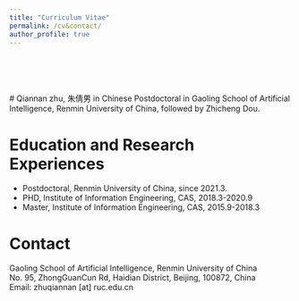 ```yaml
---
title: "Curriculum Vitae"
permalink: /cv&contact/
author_profile: true
---
```

<br>
<br>
<br>
<br>
# Qiannan zhu, 朱倩男 in Chinese
Postdoctoral in Gaoling School of Artificial Intelligence, Renmin University of China, followed by Zhicheng Dou. <br>

# Education and Research Experiences
* Postdoctoral, Renmin University of China, since 2021.3.<br>
* PHD, Institute of Information Engineering, CAS, 2018.3-2020.9<br>
* Master, Institute of Information Engineering, CAS, 2015.9-2018.3<br>


<!-- [English CV [PDF]](https://lijian.ac.cn/files/english_cv.pdf)

[Chinese CV [PDF]](https://lijian.ac.cn/files/chinese_cv.pdf) -->

# Contact
Gaoling School of Artificial Intelligence, Renmin University of China<br>
No. 95, ZhongGuanCun Rd, Haidian District,
Beijing, 100872, China<br>
Email: zhuqiannan [at] ruc.edu.cn
